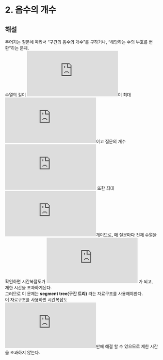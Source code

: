 # 2. 음수의 개수
## 해설
주어지는 질문에 따라서 “구간의 음수의 개수”를 구하거나, “해당하는 수의 부호를 변환”하는 문제.  
수열의 길이 ![equation](https://latex.codecogs.com/svg.latex?N)이 최대 ![equation](https://latex.codecogs.com/svg.latex?100%2C000)이고 질문의 개수 ![equation](https://latex.codecogs.com/svg.latex?Q) 또한 최대 ![equation](https://latex.codecogs.com/svg.latex?100%2C000)개이므로, 매 질문마다 전체 수열을 확인하면 시간복잡도가 ![equation](https://latex.codecogs.com/svg.latex?O%28NQ%29%3D10%5E%7B10%7D) 가 되고, 제한 시간을 초과하게된다.  
그러므로 이 문제는 **segment tree(구간 트리)** 라는 자료구조를 사용해야한다.  
이 자료구조를 사용하면 시간복잡도 ![equation](https://latex.codecogs.com/svg.latex?O%28QlogN%29)만에 해결 할 수 있으므로 제한 시간을 초과하지 않는다.
